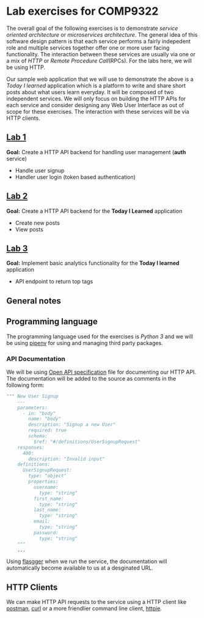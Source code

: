 # Lab exercises for COMP9322

The overall goal of the following exercises is to demonstrate *service oriented architecture* or *microservices architecture*.
The general idea of this software design pattern is that each service performs a fairly indepedent role and multiple
services together offer one or more user facing functionality. The interaction between these services are usually via one
or a mix of *HTTP* or *Remote Procedure Call*(RPCs). For the labs here, we will be using HTTP.

Our sample web application that we will use to demonstrate the above is a *Today I learned* application which is a
platform to write and share short posts about what users learn everyday. It will be composed of two independent
services. We will only focus on building the HTTP APIs for each service and consider designing any Web User Interface as out of scope for these exercises. The interaction
with these services will be via HTTP clients.

## [Lab 1](./lab-1)

**Goal:** Create a HTTP API backend for handling user management (**auth** service)

- Handle user signup
- Handler user login (token based authentication)

## [Lab 2](./lab-2)

**Goal:** Create a HTTP API backend for the __Today I Learned__ application

- Create new posts
- View posts

## [Lab 3](./lab-3)

**Goal:** Implement basic analytics functionality for the __Today I learned__ application

- API endpoint to return top tags


## General notes

## Programming language

The programming language used for the exercises is *Python 3* and we will be using [pipenv](https://github.com/pypa/pipenv)
for using and managing third party packages.

### API Documentation

We will be using [Open API specification](https://swagger.io/docs/specification/about/) file for documenting our HTTP
API. The documentation will be added to the source as comments in the following form:

```python
""" New User Signup
    ---
    parameters:
      - in: "body"
        name: "body"
        description: "Signup a new User"
        required: true
        schema:
          $ref: "#/definitions/UserSignupRequest"
    responses:
      400:
        description: "Invalid input"
    definitions:
      UserSignupRequest:
        type: "object"
        properties:
          username:
            type: "string"
          first_name:
            type: "string"
          last_name:
            type: "string"
          email:
            type: "string"
          password:
            type: "string"
    """
    ...

```

Using [flasgger](https://github.com/rochacbruno/flasgger) when we run the service, the documentation will automatically become available to us at a desginated URL.

## HTTP Clients

We can make HTTP API requests to the service using a HTTP client like [postman](https://www.getpostman.com/), [curl](https://zaiste.net/introduction_to_curl/) or a more friendlier command line client, [httpie](https://httpie.org/).
